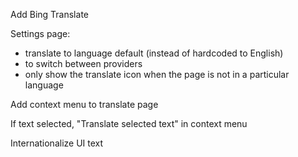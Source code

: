 Add Bing Translate

Settings page:
- translate to language default (instead of hardcoded to English)
- to switch between providers
- only show the translate icon when the page is not in a particular language

Add context menu to translate page

If text selected, "Translate selected text" in context menu

Internationalize UI text